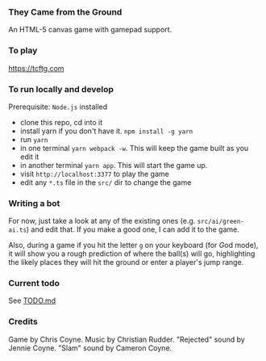 ### They Came from the Ground

An HTML-5 canvas game with gamepad support.

### To play

https://tcftg.com

### To run locally and develop

Prerequisite: `Node.js` installed

- clone this repo, cd into it
- install yarn if you don't have it. `npm install -g yarn`
- run `yarn`
- in one terminal `yarn webpack -w`. This will keep the game built as you edit it
- in another terminal `yarn app`. This will start the game up.
- visit `http://localhost:3377` to play the game
- edit any `*.ts` file in the `src/` dir to change the game

### Writing a bot

For now, just take a look at any of the existing ones (e.g. `src/ai/green-ai.ts`) and edit that. If you make a good one, I can add it to the game.

Also, during a game if you hit the letter `g` on your keyboard (for *G*od mode), it will show you a rough prediction of where the ball(s) will go, highlighting the likely places they will hit the ground or enter a player's jump range.

### Current todo

See [TODO.md](TODO.md)

### Credits

Game by Chris Coyne. Music by Christian Rudder. "Rejected" sound by Jennie Coyne. "Slam" sound by Cameron Coyne.
